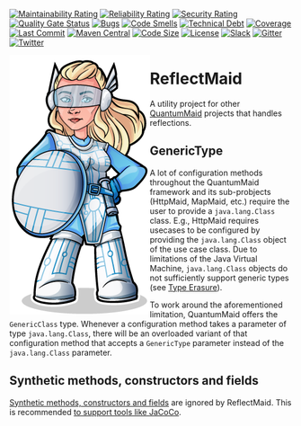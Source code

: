 [![Maintainability Rating](https://sonarcloud.io/api/project_badges/measure?project=de.quantummaid.reflectmaid%3Areflectmaid-parent&metric=sqale_rating)](https://sonarcloud.io/dashboard?id=de.quantummaid.reflectmaid%3Areflectmaid-parent)
[![Reliability Rating](https://sonarcloud.io/api/project_badges/measure?project=de.quantummaid.reflectmaid%3Areflectmaid-parent&metric=reliability_rating)](https://sonarcloud.io/dashboard?id=de.quantummaid.reflectmaid%3Areflectmaid-parent)
[![Security Rating](https://sonarcloud.io/api/project_badges/measure?project=de.quantummaid.reflectmaid%3Areflectmaid-parent&metric=security_rating)](https://sonarcloud.io/dashboard?id=de.quantummaid.reflectmaid%3Areflectmaid-parent)
[![Quality Gate Status](https://sonarcloud.io/api/project_badges/measure?project=de.quantummaid.reflectmaid%3Areflectmaid-parent&metric=alert_status)](https://sonarcloud.io/dashboard?id=de.quantummaid.reflectmaid%3Areflectmaid-parent)
[![Bugs](https://sonarcloud.io/api/project_badges/measure?project=de.quantummaid.reflectmaid%3Areflectmaid-parent&metric=bugs)](https://sonarcloud.io/dashboard?id=de.quantummaid.reflectmaid%3Areflectmaid-parent)
[![Code Smells](https://sonarcloud.io/api/project_badges/measure?project=de.quantummaid.reflectmaid%3Areflectmaid-parent&metric=code_smells)](https://sonarcloud.io/dashboard?id=de.quantummaid.reflectmaid%3Areflectmaid-parent)
[![Technical Debt](https://sonarcloud.io/api/project_badges/measure?project=de.quantummaid.reflectmaid%3Areflectmaid-parent&metric=sqale_index)](https://sonarcloud.io/dashboard?id=de.quantummaid.reflectmaid%3Areflectmaid-parent)
[![Coverage](https://sonarcloud.io/api/project_badges/measure?project=de.quantummaid.reflectmaid%3Areflectmaid-parent&metric=coverage)](https://sonarcloud.io/dashboard?id=de.quantummaid.reflectmaid%3Areflectmaid-parent)
[![Last Commit](https://img.shields.io/github/last-commit/quantummaid/reflectmaid)](https://github.com/quantummaid/reflectmaid)
[![Maven Central](https://maven-badges.herokuapp.com/maven-central/de.quantummaid.reflectmaid/reflectmaid-parent/badge.svg)](https://maven-badges.herokuapp.com/maven-central/de.quantummaid.reflectmaid/reflectmaid-parent)
[![Code Size](https://img.shields.io/github/languages/code-size/quantummaid/reflectmaid)](https://github.com/quantummaid/reflectmaid)
[![License](https://img.shields.io/badge/License-Apache%202.0-blue.svg)](https://opensource.org/licenses/Apache-2.0)
[![Slack](https://img.shields.io/badge/chat%20on-Slack-brightgreen)](https://join.slack.com/t/quantummaid/shared_invite/zt-cx5qd605-vG10I~WazfgH9WOnXMzl3Q)
[![Gitter](https://img.shields.io/badge/chat%20on-Gitter-brightgreen)](https://gitter.im/quantum-maid-framework/community)
[![Twitter](https://img.shields.io/twitter/follow/quantummaid)](https://twitter.com/quantummaid)

<img src="quantummaid_logo.png" align="left"/>

# ReflectMaid

A utility project for other [QuantumMaid](https://quantummaid.de/) projects that handles reflections. 
 
## GenericType
A lot of configuration methods throughout the QuantumMaid framework and its sub-probjects (HttpMaid, MapMaid, etc.)
require the user to provide a `java.lang.Class` class. E.g., HttpMaid requires usecases to be configured
by providing the `java.lang.Class` object of the use case class.
Due to limitations of the Java Virtual Machine, `java.lang.Class` objects do not sufficiently
support generic types (see [Type Erasure](https://docs.oracle.com/javase/tutorial/java/generics/erasure.html)).

To work around the aforementioned limitation, QuantumMaid offers the `GenericClass` type.
Whenever a configuration method takes a parameter of type `java.lang.Class`, there will be an overloaded variant
of that configuration method that accepts a `GenericType` parameter instead of the `java.lang.Class` parameter.

## Synthetic methods, constructors and fields
[Synthetic methods, constructors and fields](https://www.baeldung.com/java-synthetic) are ignored by ReflectMaid.
This is recommended [to support tools like JaCoCo](https://www.jacoco.org/jacoco/trunk/doc/faq.html).